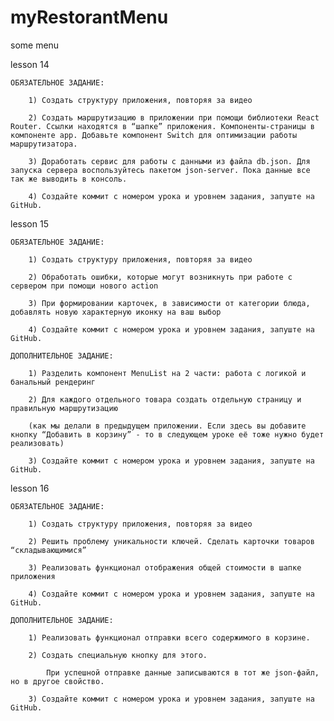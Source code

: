 # myRestorantMenu
some menu


lesson 14

    ОБЯЗАТЕЛЬНОЕ ЗАДАНИЕ: 

        1) Создать структуру приложения, повторяя за видео

        2) Создать маршрутизацию в приложении при помощи библиотеки React Router. Ссылки находятся в “шапке” приложения. Компоненты-страницы в компоненте app. Добавьте компонент Switch для оптимизации работы маршрутизатора.

        3) Доработать сервис для работы с данными из файла db.json. Для запуска сервера воспользуйтесь пакетом json-server. Пока данные все так же выводить в консоль.

        4) Создайте коммит с номером урока и уровнем задания, запуште на GitHub.


lesson 15

    ОБЯЗАТЕЛЬНОЕ ЗАДАНИЕ: 

        1) Создать структуру приложения, повторяя за видео

        2) Обработать ошибки, которые могут возникнуть при работе с сервером при помощи нового action

        3) При формировании карточек, в зависимости от категории блюда, добавлять новую характерную иконку на ваш выбор

        4) Создайте коммит с номером урока и уровнем задания, запуште на GitHub.

    ДОПОЛНИТЕЛЬНОЕ ЗАДАНИЕ:  

        1) Разделить компонент MenuList на 2 части: работа с логикой и банальный рендеринг

        2) Для каждого отдельного товара создать отдельную страницу и правильную маршрутизацию 

        (как мы делали в предыдущем приложении. Если здесь вы добавите кнопку “Добавить в корзину” - то в следующем уроке её тоже нужно будет реализовать)

        3) Создайте коммит с номером урока и уровнем задания, запуште на GitHub.


lesson 16

    ОБЯЗАТЕЛЬНОЕ ЗАДАНИЕ: 

        1) Создать структуру приложения, повторяя за видео

        2) Решить проблему уникальности ключей. Сделать карточки товаров “складывающимися”

        3) Реализовать функционал отображения общей стоимости в шапке приложения

        4) Создайте коммит с номером урока и уровнем задания, запуште на GitHub.

    ДОПОЛНИТЕЛЬНОЕ ЗАДАНИЕ:  

        1) Реализовать функционал отправки всего содержимого в корзине. 

        2) Создать специальную кнопку для этого.

            При успешной отправке данные записываются в тот же json-файл, но в другое свойство.

        3) Создайте коммит с номером урока и уровнем задания, запуште на GitHub.